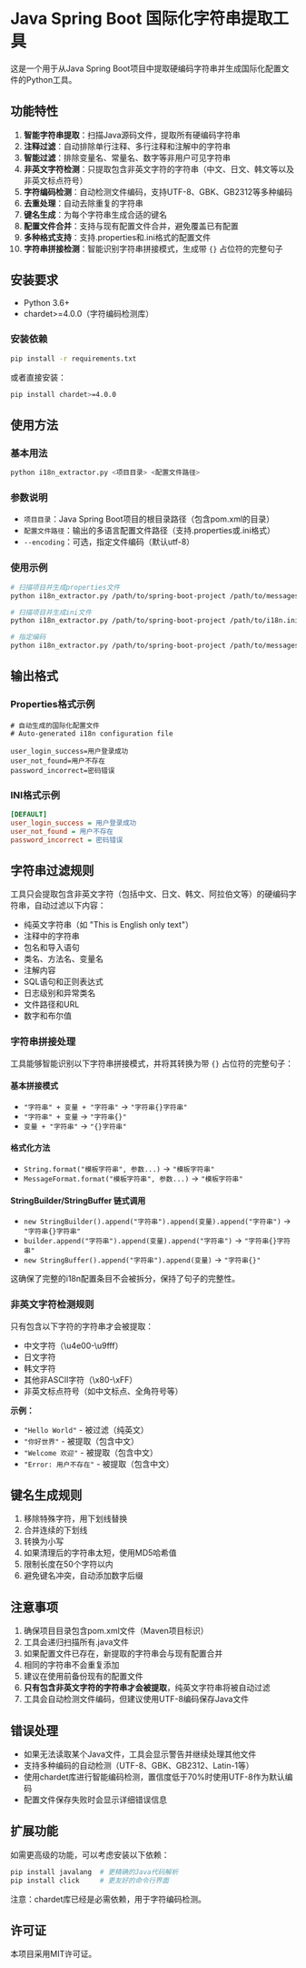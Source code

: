 # Java Spring Boot 国际化字符串提取工具

这是一个用于从Java Spring Boot项目中提取硬编码字符串并生成国际化配置文件的Python工具。

## 功能特性

1. **智能字符串提取**：扫描Java源码文件，提取所有硬编码字符串
2. **注释过滤**：自动排除单行注释、多行注释和注解中的字符串
3. **智能过滤**：排除变量名、常量名、数字等非用户可见字符串
4. **非英文字符检测**：只提取包含非英文字符的字符串（中文、日文、韩文等以及非英文标点符号）
5. **字符编码检测**：自动检测文件编码，支持UTF-8、GBK、GB2312等多种编码
6. **去重处理**：自动去除重复的字符串
7. **键名生成**：为每个字符串生成合适的键名
8. **配置文件合并**：支持与现有配置文件合并，避免覆盖已有配置
9. **多种格式支持**：支持.properties和.ini格式的配置文件
10. **字符串拼接检测**：智能识别字符串拼接模式，生成带 `{}` 占位符的完整句子

## 安装要求

- Python 3.6+
- chardet>=4.0.0（字符编码检测库）

### 安装依赖

```bash
pip install -r requirements.txt
```

或者直接安装：

```bash
pip install chardet>=4.0.0
```

## 使用方法

### 基本用法

```bash
python i18n_extractor.py <项目目录> <配置文件路径>
```

### 参数说明

- `项目目录`：Java Spring Boot项目的根目录路径（包含pom.xml的目录）
- `配置文件路径`：输出的多语言配置文件路径（支持.properties或.ini格式）
- `--encoding`：可选，指定文件编码（默认utf-8）

### 使用示例

```bash
# 扫描项目并生成properties文件
python i18n_extractor.py /path/to/spring-boot-project /path/to/messages.properties

# 扫描项目并生成ini文件
python i18n_extractor.py /path/to/spring-boot-project /path/to/i18n.ini

# 指定编码
python i18n_extractor.py /path/to/spring-boot-project /path/to/messages.properties --encoding gbk
```

## 输出格式

### Properties格式示例

```properties
# 自动生成的国际化配置文件
# Auto-generated i18n configuration file

user_login_success=用户登录成功
user_not_found=用户不存在
password_incorrect=密码错误
```

### INI格式示例

```ini
[DEFAULT]
user_login_success = 用户登录成功
user_not_found = 用户不存在
password_incorrect = 密码错误
```

## 字符串过滤规则

工具只会提取包含非英文字符（包括中文、日文、韩文、阿拉伯文等）的硬编码字符串，自动过滤以下内容：

- 纯英文字符串（如 "This is English only text"）
- 注释中的字符串
- 包名和导入语句
- 类名、方法名、变量名
- 注解内容
- SQL语句和正则表达式
- 日志级别和异常类名
- 文件路径和URL
- 数字和布尔值

### 字符串拼接处理

工具能够智能识别以下字符串拼接模式，并将其转换为带 `{}` 占位符的完整句子：

#### 基本拼接模式
- `"字符串" + 变量 + "字符串"` → `"字符串{}字符串"`
- `"字符串" + 变量` → `"字符串{}"`
- `变量 + "字符串"` → `"{}字符串"`

#### 格式化方法
- `String.format("模板字符串", 参数...)` → `"模板字符串"`
- `MessageFormat.format("模板字符串", 参数...)` → `"模板字符串"`

#### StringBuilder/StringBuffer 链式调用
- `new StringBuilder().append("字符串").append(变量).append("字符串")` → `"字符串{}字符串"`
- `builder.append("字符串").append(变量).append("字符串")` → `"字符串{}字符串"`
- `new StringBuffer().append("字符串").append(变量)` → `"字符串{}"`

这确保了完整的i18n配置条目不会被拆分，保持了句子的完整性。

### 非英文字符检测规则

只有包含以下字符的字符串才会被提取：
- 中文字符（\u4e00-\u9fff）
- 日文字符
- 韩文字符
- 其他非ASCII字符（\x80-\xFF）
- 非英文标点符号（如中文标点、全角符号等）

**示例：**
- `"Hello World"` - 被过滤（纯英文）
- `"你好世界"` - 被提取（包含中文）
- `"Welcome 欢迎"` - 被提取（包含中文）
- `"Error: 用户不存在"` - 被提取（包含中文）

## 键名生成规则

1. 移除特殊字符，用下划线替换
2. 合并连续的下划线
3. 转换为小写
4. 如果清理后的字符串太短，使用MD5哈希值
5. 限制长度在50个字符以内
6. 避免键名冲突，自动添加数字后缀

## 注意事项

1. 确保项目目录包含pom.xml文件（Maven项目标识）
2. 工具会递归扫描所有.java文件
3. 如果配置文件已存在，新提取的字符串会与现有配置合并
4. 相同的字符串不会重复添加
5. 建议在使用前备份现有的配置文件
6. **只有包含非英文字符的字符串才会被提取**，纯英文字符串将被自动过滤
7. 工具会自动检测文件编码，但建议使用UTF-8编码保存Java文件

## 错误处理

- 如果无法读取某个Java文件，工具会显示警告并继续处理其他文件
- 支持多种编码的自动检测（UTF-8、GBK、GB2312、Latin-1等）
- 使用chardet库进行智能编码检测，置信度低于70%时使用UTF-8作为默认编码
- 配置文件保存失败时会显示详细错误信息

## 扩展功能

如需更高级的功能，可以考虑安装以下依赖：

```bash
pip install javalang  # 更精确的Java代码解析
pip install click     # 更友好的命令行界面
```

注意：chardet库已经是必需依赖，用于字符编码检测。

## 许可证

本项目采用MIT许可证。